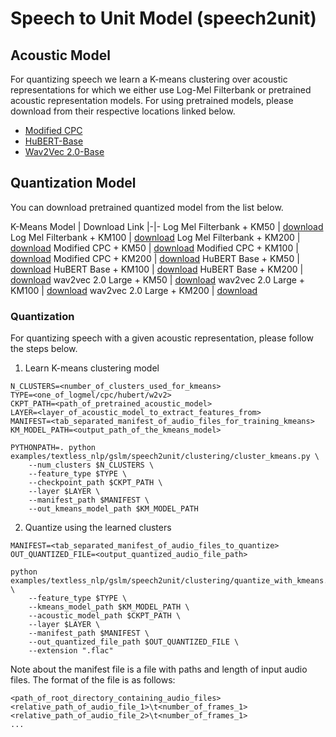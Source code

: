 # Speech to Unit Model (speech2unit)

## Acoustic Model

For quantizing speech we learn a K-means clustering over acoustic representations for which we either use Log-Mel
Filterbank or pretrained acoustic representation models. For using pretrained models, please download from their
respective locations linked below.

* [Modified CPC](https://dl.fbaipublicfiles.com/textless_nlp/gslm/cpc/cpc_big_ll6kh_top_ctc.pt)
* [HuBERT-Base](https://dl.fbaipublicfiles.com/hubert/hubert_base_ls960.pt)
* [Wav2Vec 2.0-Base](https://dl.fbaipublicfiles.com/fairseq/wav2vec/wav2vec_vox_new.pt)

## Quantization Model

You can download pretrained quantized model from the list below.

K-Means Model | Download Link |-|- Log Mel Filterbank + KM50
| [download](https://dl.fbaipublicfiles.com/textless_nlp/gslm/logmel/km50/km.bin)
Log Mel Filterbank + KM100 | [download](https://dl.fbaipublicfiles.com/textless_nlp/gslm/logmel/km100/km.bin)
Log Mel Filterbank + KM200 | [download](https://dl.fbaipublicfiles.com/textless_nlp/gslm/logmel/km200/km.bin)
Modified CPC + KM50 | [download](https://dl.fbaipublicfiles.com/textless_nlp/gslm/cpc/km50/km.bin)
Modified CPC + KM100 | [download](https://dl.fbaipublicfiles.com/textless_nlp/gslm/cpc/km100/km.bin)
Modified CPC + KM200 | [download](https://dl.fbaipublicfiles.com/textless_nlp/gslm/cpc/km200/km.bin)
HuBERT Base + KM50 | [download](https://dl.fbaipublicfiles.com/textless_nlp/gslm/hubert/km50/km.bin)
HuBERT Base + KM100 | [download](https://dl.fbaipublicfiles.com/textless_nlp/gslm/hubert/km100/km.bin)
HuBERT Base + KM200 | [download](https://dl.fbaipublicfiles.com/textless_nlp/gslm/hubert/km200/km.bin)
wav2vec 2.0 Large + KM50 | [download](https://dl.fbaipublicfiles.com/textless_nlp/gslm/w2v2/km50/km.bin)
wav2vec 2.0 Large + KM100 | [download](https://dl.fbaipublicfiles.com/textless_nlp/gslm/w2v2/km100/km.bin)
wav2vec 2.0 Large + KM200 | [download](https://dl.fbaipublicfiles.com/textless_nlp/gslm/w2v2/km200/km.bin)

### Quantization

For quantizing speech with a given acoustic representation, please follow the steps below.

1. Learn K-means clustering model

```
N_CLUSTERS=<number_of_clusters_used_for_kmeans>
TYPE=<one_of_logmel/cpc/hubert/w2v2>
CKPT_PATH=<path_of_pretrained_acoustic_model>
LAYER=<layer_of_acoustic_model_to_extract_features_from>
MANIFEST=<tab_separated_manifest_of_audio_files_for_training_kmeans>
KM_MODEL_PATH=<output_path_of_the_kmeans_model>

PYTHONPATH=. python examples/textless_nlp/gslm/speech2unit/clustering/cluster_kmeans.py \
    --num_clusters $N_CLUSTERS \
    --feature_type $TYPE \
    --checkpoint_path $CKPT_PATH \
    --layer $LAYER \
    --manifest_path $MANIFEST \
    --out_kmeans_model_path $KM_MODEL_PATH
```

2. Quantize using the learned clusters

```
MANIFEST=<tab_separated_manifest_of_audio_files_to_quantize>
OUT_QUANTIZED_FILE=<output_quantized_audio_file_path>

python examples/textless_nlp/gslm/speech2unit/clustering/quantize_with_kmeans.py \
    --feature_type $TYPE \
    --kmeans_model_path $KM_MODEL_PATH \
    --acoustic_model_path $CKPT_PATH \
    --layer $LAYER \
    --manifest_path $MANIFEST \
    --out_quantized_file_path $OUT_QUANTIZED_FILE \
    --extension ".flac"
```

Note about the manifest file is a file with paths and length of input audio files. The format of the file is as follows:

```
<path_of_root_directory_containing_audio_files>
<relative_path_of_audio_file_1>\t<number_of_frames_1>
<relative_path_of_audio_file_2>\t<number_of_frames_1>
...
```


